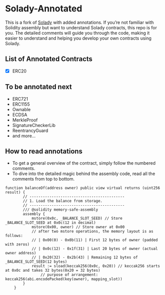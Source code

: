 # Solady-Annotated

This is a fork of [Solady](https://github.com/Vectorized/solady) with added annotations.
If you’re not familiar with Solidity assembly but want to understand Solady contracts, this repo is for you.
The detailed comments will guide you through the code, making it easier to understand and helping you develop your own contracts using Solady.

## List of Annotated Contracts

-   [x] ERC20

## To be annotated next

-   ERC721
-   ERC1155
-   Ownable
-   ECDSA
-   MerkleProof
-   SignatureCheckerLib
-   ReentrancyGuard
-   and more...

## How to read annotations

-   To get a general overview of the contract, simply follow the numbered comments.
-   To dive into the detailed magic behind the assembly code, read all the comments from top to bottom.

```solidity
function balanceOf(address owner) public view virtual returns (uint256 result) {
        // -------------------------------------------
        // 1. Load the balance from storage.
        // -------------------------------------------
        /// @solidity memory-safe-assembly
        assembly {
            mstore(0x0c, _BALANCE_SLOT_SEED) // Store _BALANCE_SLOT_SEED at 0x0c(12 in decimal)
            mstore(0x00, owner) // Store owner at 0x00
            // after two mstore operations, the memory layout is as follows:
            // | 0x00(0) - 0x0b(11) | First 12 bytes of owner (padded with zeros)
            // | 0x0c(12) - 0x1f(31) | Last 20 bytes of owner (actual owner address)
            // | 0x20(32) - 0x2b(43) | Remaining 12 bytes of _BALANCE_SLOT_SEED(12 bytes)
            result := sload(keccak256(0x0c, 0x20)) // keccak256 starts at 0x0c and takes 32 bytes(0x20 = 32 bytes)
                // purpose of arrangement: keccak256(abi.encodePacked(key(owner), mapping_slot))
        }
    }
```

